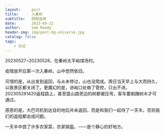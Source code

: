 ```yaml
---
layout:     post
title:      入秦岭
subtitle:   阴雨连绵
date:       2023-05-22
author:     Sam Ready
header-img: img/post-bg-universe.jpg
catalog: false
tags:
    - 日记
---
```


20230527~20230528，在秦岭太平峪煤场村。

疫情放开后第一次入秦岭，山中悠然依旧。

可惜的是，从出发到返回，与从未停过，山也没爬成。周日当天早上与大而持久，以致景区都关闭了。更魔幻的是，进峪口处做了管控，只出不进。202305281420返程路上，甚至盘山路旁边的树都被压弯，客车要剐蹭树木才可通过。

感恩的是。大巴司机到达目的地后并未返回，而是和我们一起待了一天半。否则我们的返程都会成问题。

一天半中尝了许多农家菜，农家锅盔。——是个静心的好地方。